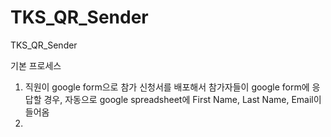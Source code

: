 # TKS_QR_Sender
TKS_QR_Sender

기본 프로세스
1. 직원이 google form으로 참가 신청서를 배포해서 참가자들이 google form에 응답할 경우, 자동으로 google spreadsheet에 First Name, Last Name, Email이 들어옴
2. 
